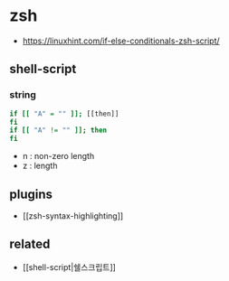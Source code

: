 # zsh

- https://linuxhint.com/if-else-conditionals-zsh-script/

## shell-script
### string
```sh
if [[ "A" = "" ]]; [[then]]
fi
if [[ "A" != "" ]]; then
fi
```

- n : non-zero length
- z : length

## plugins
- [[zsh-syntax-highlighting]]

## related
- [[shell-script|쉘스크립트]]
